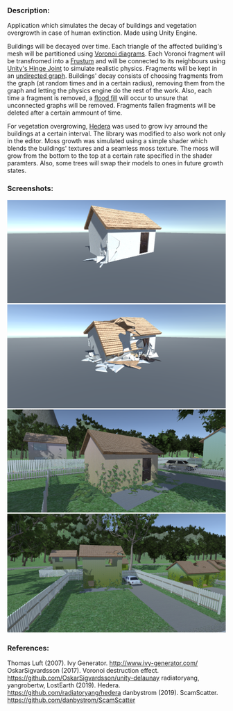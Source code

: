 ### Description: ###
Application which simulates the decay of buildings and vegetation overgrowth in case of human extinction. Made using Unity Engine.

Buildings will be decayed over time. Each triangle of the affected building's mesh will be partitioned using [Voronoi diagrams](https://en.wikipedia.org/wiki/Voronoi_diagram). Each Voronoi fragment will be transfromed into a [Frustum](https://en.wikipedia.org/wiki/Frustum) and will be connected to its neighbours using [Unity's Hinge Joint](https://docs.unity3d.com/Manual/class-HingeJoint.html) to simulate realistic physics. Fragments will be kept in an [undirected graph](https://en.wikipedia.org/wiki/Graph_(discrete_mathematics)#Undirected_graph). Buildings' decay consists of choosing fragments from the graph (at random times and in a certain radius), removing them from the graph and letting the physics engine do the rest of the work. Also, each time a fragment is removed, a [flood fill](https://en.wikipedia.org/wiki/Flood_fill) will occur to unsure that unconnected graphs will be removed. Fragments fallen fragments will be deleted after a certain ammount of time.

For vegetation overgrowing, [Hedera](https://github.com/radiatoryang/hedera) was used to grow ivy arround the buildings at a certain interval. The library was modified to also work not only in the editor. Moss growth was simulated using a simple shader which blends the buildings' textures and a seamless moss texture. The moss will grow from the bottom to the top at a certain rate specified in the shader paramters. Also, some trees will swap their models to ones in future growth states.

### Screenshots: ###
![fragmentation01](fragmentation01.png)
![fragmentation02](fragmentation02.png)
![ivy](ivy.png)
![scene](scene.png)

### References: ###
Thomas Luft (2007). Ivy Generator. <http://www.ivy-generator.com/>
OskarSigvardsson (2017). Voronoi destruction effect. <https://github.com/OskarSigvardsson/unity-delaunay>
radiatoryang, yangrobertw, LostEarth (2019). Hedera. <https://github.com/radiatoryang/hedera>
danbystrom (2019). ScamScatter. <https://github.com/danbystrom/ScamScatter>
